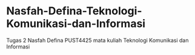# Nasfah-Defina-Teknologi-Komunikasi-dan-Informasi
Tugas 2 Nasfah Defina PUST4425 mata kuliah Teknologi Komunikasi dan Informasi
